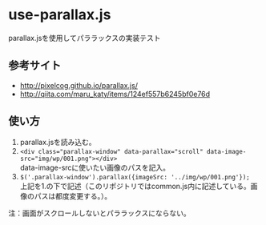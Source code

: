 # use-parallax.js
parallax.jsを使用してパララックスの実装テスト

## 参考サイト
* http://pixelcog.github.io/parallax.js/
* http://qiita.com/maru_katy/items/124ef557b6245bf0e76d

## 使い方
1. parallax.jsを読み込む。  
2. `<div class="parallax-window" data-parallax="scroll" data-image-src="img/wp/001.png"></div>`  
   data-image-srcに使いたい画像のパスを記入。  
3. `$('.parallax-window').parallax({imageSrc: '../img/wp/001.png'});`  
   上記を1.の下で記述（このリポジトリではcommon.js内に記述している。画像のパスは都度変更する。）。  

注：画面がスクロールしないとパララックスにならない。
